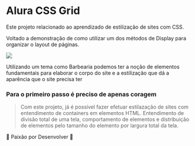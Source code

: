 # Alura CSS Grid
<p>Este projeto relacionado ao aprendizado de estilização de sites com CSS.</p>
<p>Voltado a demonstração de como utilizar um dos métodos de Display para organizar o layout de páginas.</p>

<img src="https://i.imgur.com/AdDgpXY.png">

<p>Utilizando um tema como Barbearia podemos ter a noção de elementos fundamentais 
para elaborar o corpo do site e a estilização que dá a aparência que o site precisa ter</p>

### Para o primeiro passo é preciso de apenas coragem

> Com este projeto, já é possível fazer efetuar estilazação de sites com entendimento de containers em elementos HTML. 
Entendimento de divisão total de uma tela, comportamento de elementos e distribuição de elementos pelo tamanho do elemento por largura total da tela.

:heartbeat: Paixão por Desenvolver :heartbeat:
